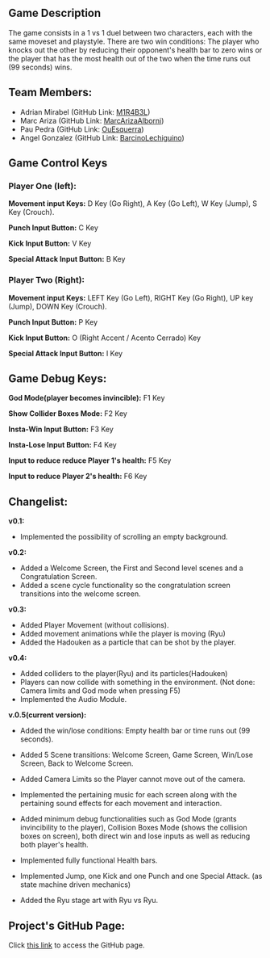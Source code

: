 ## Game Description

The game consists in a 1 vs 1 duel between two characters, each with the same moveset and playstyle. There are two win conditions: The player who knocks out the other by reducing their opponent's health bar to zero wins or the player that has the most health out of the two when the time runs out (99 seconds) wins.



## Team Members:

- Adrian Mirabel (GitHub Link: [M1R4B3L](https://github.com/M1R4B3L))
- Marc Ariza (GitHub Link: [MarcArizaAlborni](https://github.com/MarcArizaAlborni))
- Pau Pedra (GitHub Link: [OuEsquerra](https://github.com/OuEsquerra))
- Angel Gonzalez (GitHub Link: [BarcinoLechiguino](https://github.com/BarcinoLechiguino))



## Game Control Keys

### Player One (left):

**Movement input Keys:** D Key (Go Right), A Key (Go Left), W Key (Jump), S Key (Crouch).

**Punch Input Button:** C Key

**Kick Input Button:** V Key

**Special Attack Input Button:** B Key 



### Player Two (Right):

**Movement input Keys:** LEFT Key (Go Left), RIGHT Key (Go Right), UP key (Jump), DOWN Key (Crouch).

**Punch Input Button:** P Key

**Kick Input Button:** O (Right Accent /  Acento Cerrado) Key

**Special Attack Input Button:**  I Key



## Game Debug Keys:

**God Mode(player becomes invincible):** F1 Key

**Show Collider Boxes Mode:** F2 Key

**Insta-Win Input Button:** F3 Key

**Insta-Lose Input Button:** F4 Key

**Input to reduce reduce Player 1's health:** F5 Key

**Input to reduce Player 2's health:** F6 Key



## Changelist:

**v0.1:** 

- Implemented the possibility of scrolling an empty background.

**v0.2:** 

* Added a Welcome Screen, the First and Second level scenes and a Congratulation Screen. 
* Added a scene cycle functionality so the congratulation screen transitions into the welcome screen.

**v0.3:** 

- Added Player Movement (without collisions). 
- Added movement animations while the player is moving (Ryu) 
- Added the Hadouken as a particle that can be shot by the player.

**v0.4:** 

- Added colliders to the player(Ryu) and its particles(Hadouken) 
- Players can now collide with something in the environment. (Not done: Camera limits and God mode when pressing F5)
- Implemented the Audio Module.

**v.0.5(current version):**  

- Added the win/lose conditions: Empty health bar or time runs out (99 seconds).

- Added 5 Scene transitions: Welcome Screen, Game Screen, Win/Lose Screen, Back to Welcome Screen.  

- Added Camera Limits so the Player cannot move out of the camera.

- Implemented the pertaining music for each screen along with the pertaining sound effects for each movement and interaction.

- Added minimum debug functionalities such as God Mode (grants invincibility to the player), Collision Boxes Mode (shows the collision boxes on screen), both direct win and lose inputs as well as reducing both player's health.

- Implemented fully functional Health bars.

- Implemented Jump, one Kick and one Punch and one Special Attack.  (as state machine driven mechanics)

- Added the Ryu stage art with Ryu vs Ryu.

    



## Project's GitHub Page:

Click [this link](<https://github.com/OuEsquerra/Beat-The-Meat-Studio>) to access the GitHub page.